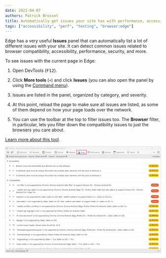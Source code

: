 ```yaml
---
date: 2022-04-07
authors: Patrick Brosset
title: Automatically get issues your site has with performance, accessibility, security, compatibility, and others.
tags: ["accessibility", "perf", "testing", "browser:edge"]
---
```

Edge has a very useful **Issues** panel that can automatically list a lot of different issues with your site. It can detect common issues related to browser compatibility, accessibility, performance, security, and more.

To see issues with the current page in Edge:

1. Open DevTools (<kbd>F12</kbd>).

1. Click **More tools** (`+`) and click **Issues** (you can also open the panel by using the [Command menu](/tips/en/execute-commands)).

1. Issues are listed in the panel, organized by category, and severity.

1. At this point, reload the page to make sure all issues are listed, as some of them depend on how your page loads over the network.

1. You can use the toolbar at the top to filter issues too. The **Browser** filter, in particular, lets you filter down the compatibility issues to just the browsers you care about.

[Learn more about this tool](https://docs.microsoft.com/microsoft-edge/devtools-guide-chromium/issues/).

![The issues panel in Edge, showing many different issues about the page.](/assets/img/get-website-issues.png)
